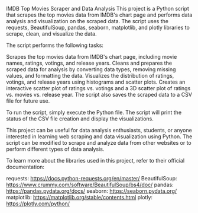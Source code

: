 IMDB Top Movies Scraper and Data Analysis
This project is a Python script that scrapes the top movies data from IMDB's chart page and performs data analysis and visualization on the scraped data. The script uses the requests, BeautifulSoup, pandas, seaborn, matplotlib, and plotly libraries to scrape, clean, and visualize the data.

The script performs the following tasks:

Scrapes the top movies data from IMDB's chart page, including movie names, ratings, votings, and release years.
Cleans and prepares the scraped data for analysis by converting data types, removing missing values, and formatting the data.
Visualizes the distribution of ratings, votings, and release years using histograms and scatter plots.
Creates an interactive scatter plot of ratings vs. votings and a 3D scatter plot of ratings vs. movies vs. release year.
The script also saves the scraped data to a CSV file for future use.

To run the script, simply execute the Python file. The script will print the status of the CSV file creation and display the visualizations.

This project can be useful for data analysis enthusiasts, students, or anyone interested in learning web scraping and data visualization using Python. The script can be modified to scrape and analyze data from other websites or to perform different types of data analysis.

To learn more about the libraries used in this project, refer to their official documentation:

requests: https://docs.python-requests.org/en/master/
BeautifulSoup: https://www.crummy.com/software/BeautifulSoup/bs4/doc/
pandas: https://pandas.pydata.org/docs/
seaborn: https://seaborn.pydata.org/
matplotlib: https://matplotlib.org/stable/contents.html
plotly: https://plotly.com/python/
